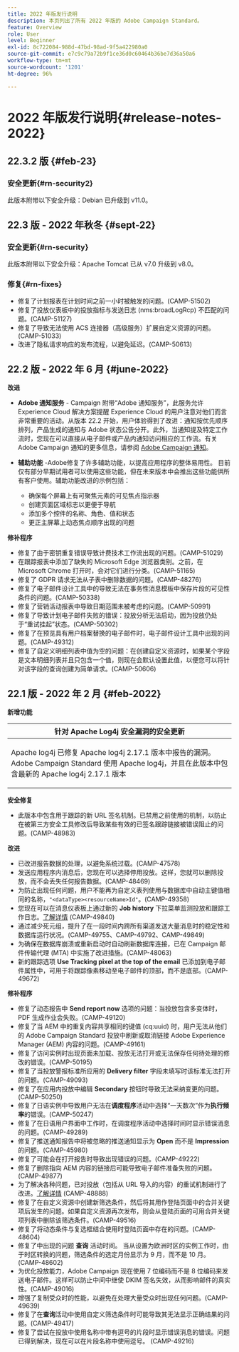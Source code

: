 ```yaml
---
title: 2022 年版发行说明
description: 本页列出了所有 2022 年版的 Adobe Campaign Standard。
feature: Overview
role: User
level: Beginner
exl-id: 8c722084-988d-47bd-98ad-9f5a422980a0
source-git-commit: e7c9c79a72b9f1ce36d0c60464b36be7d36a50a6
workflow-type: tm+mt
source-wordcount: '1201'
ht-degree: 96%

---
```


# 2022 年版发行说明{#release-notes-2022}

## 22.3.2 版 {#feb-23}

### 安全更新{#rn-security2}

此版本附带以下安全升级：Debian 已升级到 v11.0。

## 22.3 版 - 2022 年秋冬 {#sept-22}

### 安全更新{#rn-security}

此版本附带以下安全升级：Apache Tomcat 已从 v7.0 升级到 v8.0。

### 修复{#rn-fixes}

* 修复了计划报表在计划时间之前一小时被触发的问题。(CAMP-51502)
* 修复了投放仪表板中的投放指标与发送日志 (nms:broadLogRcp) 不匹配的问题。(CAMP-51127)
* 修复了导致无法使用 ACS 连接器（高级服务）扩展自定义资源的问题。(CAMP-51033)
* 改进了隐私请求响应的发布流程，以避免延迟。(CAMP-50613)

## 22.2 版 - 2022 年 6 月 {#june-2022}

**改进**

* **Adobe 通知服务** - Campaign 附带“Adobe 通知服务”，此服务允许 Experience Cloud 解决方案提醒 Experience Cloud 的用户注意对他们而言非常重要的活动。从版本 22.2 开始，用户体验得到了改进：通知按优先顺序排列，产品生成的通知与 Adobe 状态公告分开。此外，当通知提及特定工作流时，您现在可以直接从电子邮件或产品内通知访问相应的工作流。有关 Adobe Campaign 通知的更多信息，请参阅 [Adobe Campaign 通知](../../administration/using/sending-internal-notifications.md)。

<!--
* **Optimization in Workflow startup** - Adobe has added a new capability which can tune the number of workflows that start around the same time. This would help prevent CPU spikes that could have led to service interruptions or downtime. Adobe would enable it after 22.2 release. There is no further action item on customer regarding the same.
-->

* **辅助功能** -Adobe修复了许多辅助功能，以提高应用程序的整体易用性。 目前仅有部分早期试用者可以使用这些功能，但在未来版本中会推出这些功能供所有客户使用。辅助功能改进的示例包括：

   * 确保每个屏幕上有可聚焦元素的可见焦点指示器
   * 创建页面区域标志以更便于导航
   * 添加多个控件的名称、角色、值和状态
   * 更正主屏幕上动态焦点顺序出现的问题


**修补程序**

* 修复了由于密钥重复错误导致计费技术工作流出现的问题。(CAMP-51029)
* 在跟踪报表中添加了缺失的 Microsoft Edge 浏览器类别。之前，在 Microsoft Chrome 打开时，会对它们进行分类。(CAMP-51165)
* 修复了 GDPR 请求无法从子表中删除数据的问题。(CAMP-48276)
* 修复了电子邮件设计工具中的导致无法在事务性消息模板中保存片段的可见性条件的问题。(CAMP-50338)
* 修复了营销活动报表中导致日期范围未被考虑的问题。(CAMP-50991)
* 修复了导致计划电子邮件失败的错误：投放分析无法启动，因为投放仍处于“重试挂起”状态。(CAMP-50302)
* 修复了在预览具有用户档案替换的电子邮件时，电子邮件设计工具中出现的问题。(CAMP-49312)
* 修复了自定义明细列表中值为空的问题：在创建自定义资源时，如果某个字段是文本明细列表并且只包含一个值，则现在会默认设置此值，以便您可以将针对该字段的查询创建为简单请求。(CAMP-50606)


## 22.1 版 - 2022 年 2 月 {#feb-2022}

**新增功能**

<table> 
<thead> 
<tr> 
<th> <strong>针对 Apache Log4j 安全漏洞的安全更新</strong><br /> </th> 
</tr> 
</thead> 
<tbody> 
<tr> 
<td>
<p>Apache log4j 已修复 Apache log4j 2.17.1 版本中报告的漏洞。Adobe Campaign Standard 使用 Apache log4j，并且在此版本中包含最新的 Apache log4j 2.17.1 版本 </p>
</td> 
</tr> 
</tbody> 
</table>

**安全修复**

* 此版本中包含用于跟踪的新 URL 签名机制。已禁用之前使用的机制，以防止在被第三方安全工具修改后导致某些有效的已签名跟踪链接被错误阻止的问题。(CAMP-48983)

**改进**

* 已改进报告数据的处理，以避免系统过载。(CAMP-47578)
* 发送应用程序内消息后，您现在可以选择停用投放。这样，您就可以删除投放，而不会丢失任何报告数据。(CAMP-48469)
* 为防止出现任何问题，用户不能再为自定义表列使用与数据库中自动主键值相同的名称，`"<dataType><resourceName>Id"`。(CAMP-49358)
* 您现在可以在消息仪表板上通过新的 **Job history** 下拉菜单监测投放和跟踪工作日志。[了解详情](../../sending/using/monitoring-a-delivery.md) (CAMP-49840)
* 通过减少死元组，提升了在一段时间内跨所有渠道发送大量消息时的稳定性和数据库运行状况。(CAMP-49755、CAMP-49792、CAMP-49849)
* 为确保在数据库崩溃或重新启动时自动刷新数据库连接，已在 Campaign 邮件传输代理 (MTA) 中实施了改进措施。(CAMP-48063)
* 新的跟踪选项 **Use Tracking pixel at the top of the email** 已添加到电子邮件属性中，可用于将跟踪像素移动至电子邮件的顶部，而不是底部。(CAMP-49672)

**修补程序**

* 修复了动态报告中 **Send report now** 选项的问题：当投放包含多变体时，PDF 生成作业会失败。(CAMP-49120)
* 修复了当 AEM 中的重复内容共享相同的键值 (cq:uuid) 时，用户无法从他们的 Adobe Campaign Standard 投放中刷新或取消链接 Adobe Experience Manager (AEM) 内容的问题。(CAMP-49161)
* 修复了访问实例时出现页面未加载、投放无法打开或无法保存任何待处理的修改的错误。(CAMP-50195)
* 修复了当投放警报标准所应用的 **Delivery filter** 字段未填写时该标准无法打开的问题。(CAMP-49093)
* 修复了在应用内投放中编辑 **Secondary** 按钮时导致无法采纳变更的问题。(CAMP-50250)
* 修复了日语实例中导致用户无法在&#x200B;**调度程序**&#x200B;活动中选择“一天数次”作为&#x200B;**执行频率**&#x200B;的错误。(CAMP-50247)
* 修复了在日语用户界面中工作时，在调度程序活动中选择时间时显示错误消息的问题。(CAMP-49289)
* 修复了推送通知报告中将被忽略的推送通知显示为 **Open** 而不是 **Impression** 的问题。(CAMP-45980)
* 修复了可能会在打开报告时导致出现错误的问题。(CAMP-49222)
* 修复了删除指向 AEM 内容的链接后可能导致电子邮件准备失败的问题。(CAMP-49877)
* 为了解决各种问题，已对投放（包括从 URL 导入的内容）的重试机制进行了改进。[了解详情](../../designing/using/using-existing-content.md#retrieving-content-from-a-url-automatically-at-preparation-time) (CAMP-48888)
* 修复了在自定义资源中创建新筛选条件，然后将其用作登陆页面中的合并关键项后发生的问题。如果自定义资源再次发布，则会从登陆页面的可用合并关键项列表中删除该筛选条件。(CAMP-49516)
* 修复了将动态条件与复选框结合使用时登陆页面中存在的问题。(CAMP-48604)
* 修复了中出现的问题 **查询** 活动时间。 当从设置为欧洲时区的实例工作时，由于时区转换的问题，筛选条件的选定月份显示为 9 月，而不是 10 月。(CAMP-48602)
* 为优化投放能力，Adobe Campaign 现在使用 7 位编码而不是 8 位编码来发送电子邮件。这样可以防止中间中继使 DKIM 签名失效，从而影响邮件的真实性。(CAMP-49016)
* 增强了复制受众时的性能，以避免在处理大量受众时出现任何问题。(CAMP-49639)
* 修复了在&#x200B;**查询**&#x200B;活动中使用自定义筛选条件时可能导致其无法显示正确结果的问题。(CAMP-49417)
* 修复了尝试在投放中使用名称中带有逗号的片段时显示错误消息的错误。问题已得到解决，现在可以在片段名称中使用逗号。 (CAMP-49216)
